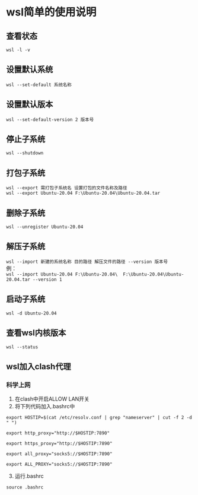 # wsl简单的使用说明

## 查看状态  
`wsl -l -v`

## 设置默认系统  
`wsl --set-default 系统名称`

## 设置默认版本  
`wsl --set-default-version 2 版本号`

## 停止子系统  
`wsl --shutdown`  

## 打包子系统  
`wsl --export 需打包子系统名 设置打包的文件名称及路径 `  
`wsl --export Ubuntu-20.04 F:\Ubuntu-20.04\Ubuntu-20.04.tar`  

## 删除子系统  
`wsl --unregister Ubuntu-20.04`  

## 解压子系统
`wsl --import 新建的系统名称 目的路径 解压文件的路径 --version 版本号`  
例：  
`wsl --import Ubuntu-20.04 F:\Ubuntu-20.04\  F:\Ubuntu-20.04\Ubuntu-20.04.tar --version 1`
## 启动子系统  
`wsl -d Ubuntu-20.04`

## 查看wsl内核版本  
`wsl --status`

## wsl加入clash代理
### 科学上网

1. 在clash中开启ALLOW LAN开关  
2. 将下列代码加入.bashrc中  
```
export HOSTIP=$(cat /etc/resolv.conf | grep "nameserver" | cut -f 2 -d " ")

export http_proxy="http://$HOSTIP:7890"

export https_proxy="http://$HOSTIP:7890"

export all_proxy="socks5://$HOSTIP:7890"

export ALL_PROXY="socks5://$HOSTIP:7890"
```
3. 运行.bashrc
```
source .bashrc 
```





